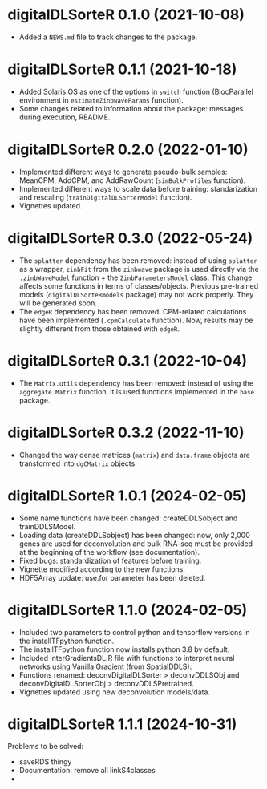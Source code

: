 # digitalDLSorteR 0.1.0 (2021-10-08)

* Added a `NEWS.md` file to track changes to the package.

# digitalDLSorteR 0.1.1 (2021-10-18)

* Added Solaris OS as one of the options in `switch` function (BiocParallel 
environment in `estimateZinbwaveParams` function).
* Some changes related to information about the package: messages during 
execution, README.

# digitalDLSorteR 0.2.0 (2022-01-10)

* Implemented different ways to generate pseudo-bulk samples: MeanCPM, AddCPM, 
and AddRawCount (`simBulkProfiles` function).
* Implemented different ways to scale data before training: standarization and 
rescaling (`trainDigitalDLSorterModel` function).
* Vignettes updated.

# digitalDLSorteR 0.3.0 (2022-05-24)

* The `splatter` dependency has been removed: instead of using `splatter` as a 
wrapper, `zinbFit` from the `zinbwave` package is used directly via the 
`.zinbWaveModel` function + the `ZinbParametersModel` class. This change affects
some functions in terms of classes/objects. Previous pre-trained models 
(`digitalDLSorteRmodels` package) may not work properly. They will be 
generated soon. 
* The `edgeR` dependency has been removed: CPM-related calculations have been 
implemented (`.cpmCalculate` function). Now, results may be slightly different 
from those obtained with `edgeR`.

# digitalDLSorteR 0.3.1 (2022-10-04)

* The `Matrix.utils` dependency has been removed: instead of using the 
`aggregate.Matrix` function, it is used functions implemented in the `base` 
package.

# digitalDLSorteR 0.3.2 (2022-11-10)

* Changed the way dense matrices (`matrix`) and `data.frame` objects are 
transformed into `dgCMatrix` objects.

# digitalDLSorteR 1.0.1 (2024-02-05)

* Some name functions have been changed: createDDLSobject and trainDDLSModel.
* Loading data (createDDLSobject) has been changed: now, only 2,000 genes are 
used for deconvolution and bulk RNA-seq must be provided at the beginning of 
the workflow (see documentation). 
* Fixed bugs: standardization of features before training. 
* Vignette modified according to the new functions. 
* HDF5Array update: use.for parameter has been deleted.

# digitalDLSorteR 1.1.0 (2024-02-05)

* Included two parameters to control python and tensorflow versions in the installTFpython function.
* The installTFpython function now installs python 3.8 by default. 
* Included interGradientsDL.R file with functions to interpret neural networks using Vanilla Gradient (from SpatialDDLS).
* Functions renamed: deconvDigitalDLSorter > deconvDDLSObj and deconvDigitalDLSorterObj > deconvDDLSPretrained.
* Vignettes updated using new deconvolution models/data.


# digitalDLSorteR 1.1.1 (2024-10-31)

Problems to be solved: 

* saveRDS thingy
* Documentation: remove all linkS4classes 
* 

